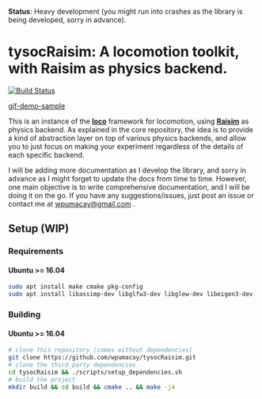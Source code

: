 **Status**: Heavy development (you might run into crashes as the library is being developed, sorry in advance).

# tysocRaisim: A locomotion toolkit, with Raisim as physics backend.

[![Build Status](https://travis-ci.com/wpumacay/tysocRaisim.svg?branch=master)](https://travis-ci.com/wpumacay/tysocRaisim)

[gif-demo-sample](https://media.giphy.com/media/ZDEAQSUraLao0fOhHi/giphy.gif)

This is an instance of the [**loco**](https://github.com/wpumacay/tysocCore) framework for locomotion, 
using [**Raisim**](https://github.com/leggedrobotics/raisimLib) as physics backend. As explained in the 
core repository, the idea is to provide a kind of abstraction layer on top of various physics backends, 
and allow you to just focus on making your experiment regardless of the details of each specific backend.

I will be adding more documentation as I develop the library, and sorry in advance as I might forget 
to update the docs from time to time. However, one main objective is to write comprehensive documentation, 
and I will be doing it on the go. If you have any suggestions/issues, just post an issue or contact me 
at wpumacay@gmail.com .

## Setup (WIP)

### Requirements

#### Ubuntu >= 16.04

```bash
sudo apt install make cmake pkg-config
sudo apt install libassimp-dev libglfw3-dev libglew-dev libeigen3-dev
```

### Building

#### Ubuntu >= 16.04

```bash
# clone this repository (comes without dependencies)
git clone https://github.com/wpumacay/tysocRaisim.git
# clone the third_party dependencies
cd tysocRaisim && ./scripts/setup_dependencies.sh
# build the project
mkdir build && cd build && cmake .. && make -j4
```